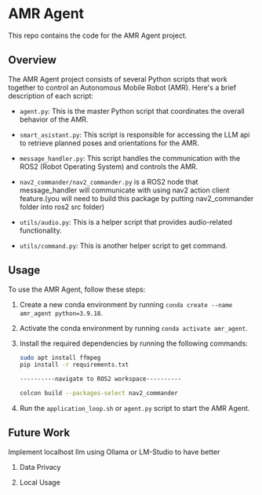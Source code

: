 # AMR Agent

This repo contains the code for the AMR Agent project.

## Overview

The AMR Agent project consists of several Python scripts that work together to control an Autonomous Mobile Robot (AMR). Here's a brief description of each script:

- `agent.py`: This is the master Python script that coordinates the overall behavior of the AMR.

- `smart_asistant.py`: This script is responsible for accessing the LLM api to retrieve planned poses and orientations for the AMR.

- `message_handler.py`: This script handles the communication with the ROS2 (Robot Operating System) and controls the AMR.

- `nav2_commander/nav2_commander.py` is a ROS2 node that message_handler will communicate with using nav2 action client feature.(you will need to build this package by putting nav2_commander folder into ros2 src folder)

- `utils/audio.py`: This is a helper script that provides audio-related functionality.

- `utils/command.py`: This is another helper script to get command.

## Usage

To use the AMR Agent, follow these steps:

1. Create a new conda environment by running `conda create --name amr_agent python=3.9.18`.

2. Activate the conda environment by running `conda activate amr_agent`.

3. Install the required dependencies by running the following commands:
    ```bash
    sudo apt install ffmpeg
    pip install -r requirements.txt

    ----------navigate to ROS2 workspace----------
    
    colcon build --packages-select nav2_commander
    ```
4. Run the `application_loop.sh` or `agent.py` script to start the AMR Agent.

## Future Work

Implement localhost llm using Ollama or LM-Studio to have better  

1. Data Privacy

2. Local Usage

